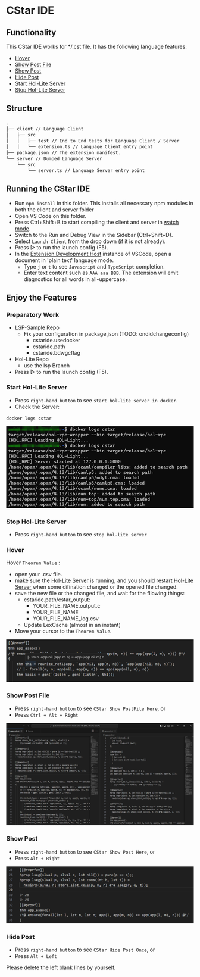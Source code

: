 # CStar IDE



## Functionality

This CStar IDE works for */.cst file. It has the following language features:
- [Hover](#hover)
- [Show Post File](#show-postfile)
- [Show Post](#show-post)
- [Hide Post](#hide-post)
- [Start Hol-Lite Server](#start-hol-lite-server)
- [Stop Hol-Lite Server](#stop-hol-lite-server)

## Structure

```
.
├── client // Language Client
│   ├── src
│   │   ├── test // End to End tests for Language Client / Server
│   │   └── extension.ts // Language Client entry point
├── package.json // The extension manifest.
└── server // Dumped Language Server
    └── src
        └── server.ts // Language Server entry point
```

## Running the CStar IDE

- Run `npm install` in this folder. This installs all necessary npm modules in both the client and server folder
- Open VS Code on this folder.
- Press Ctrl+Shift+B to start compiling the client and server in [watch mode](https://code.visualstudio.com/docs/editor/tasks#:~:text=The%20first%20entry%20executes,the%20HelloWorld.js%20file.).
- Switch to the Run and Debug View in the Sidebar (Ctrl+Shift+D).
- Select `Launch Client` from the drop down (if it is not already).
- Press ▷ to run the launch config (F5).
- In the [Extension Development Host](https://code.visualstudio.com/api/get-started/your-first-extension#:~:text=Then%2C%20inside%20the%20editor%2C%20press%20F5.%20This%20will%20compile%20and%20run%20the%20extension%20in%20a%20new%20Extension%20Development%20Host%20window.) instance of VSCode, open a document in 'plain text' language mode.
  - Type `j` or `t` to see `Javascript` and `TypeScript` completion.
  - Enter text content such as `AAA aaa BBB`. The extension will emit diagnostics for all words in all-uppercase.

## Enjoy the Features

### Preparatory Work
- LSP-Sample Repo
  - Fix your configuration in package.json (TODO: ondidchangeconfig)
    - cstaride.usedocker
    - cstaride.path
    - cstaride.bdwgcflag
- Hol-Lite Repo
  - use the lsp Branch
- Press ▷ to run the launch config (F5).
### Start Hol-Lite Server
- Press `right-hand button` to see `start hol-lite server in docker`.
- Check the Server:
```sh
docker logs cstar
```

![logs](./assest/logs.png "logs")

### Stop Hol-Lite Server
- Press `right-hand button` to see `stop hol-lite server`

### Hover
Hover `Theorem Value` :
- open your .csv file.
- make sure the [Hol-Lite Server](#start-hol-lite-server) is running, and you should restart [Hol-Lite Server](#start-hol-lite-server) when some difination changed or the opened file changed.
- save the new file or the changed file, and wait for the fllowing things:
  - cstaride.path/cstar_output:
    - YOUR_FILE_NAME.output.c
    - YOUR_FILE_NAME
    - YOUR_FILE_NAME_log.csv
  - Update LexCache (almost in an instant)
- Move your cursor to the `Theorem Value`.

![logs](./assest/hover.png "logs")

### Show Post File
- Press `right-hand button` to see `CStar Show PostFile Here`, or
- Press `Ctrl + Alt + Right`

![logs](./assest/showtext.png "logs")

### Show Post
- Press `right-hand button` to see `CStar Show Post Here`, or
- Press `Alt + Right`

![logs](./assest/ghostlines.png "logs")

### Hide Post
- Press `right-hand button` to see `CStar Hide Post Once`, or
- Press `Alt + Left`

Please delete the left blank lines by yourself.


